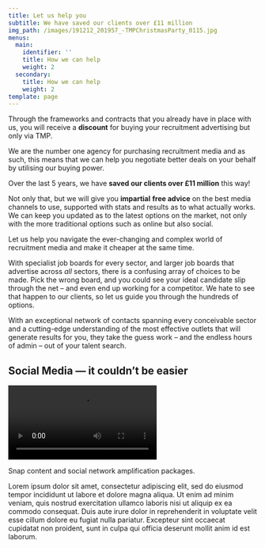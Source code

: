 ```yaml
---
title: Let us help you
subtitle: We have saved our clients over £11 million
img_path: /images/191212_201957_-TMPChristmasParty_0115.jpg
menus:
  main:
    identifier: ''
    title: How we can help
    weight: 2
  secondary:
    title: How we can help
    weight: 2
template: page
---
```

Through the frameworks and contracts that you already have in place with us, you will receive a **discount** for buying your recruitment advertising but only via TMP.

We are the number one agency for purchasing recruitment media and as such, this means that we can help you negotiate better deals on your behalf by utilising our buying power.

Over the last 5 years, we have **saved our clients over £11 million** this way!

Not only that, but we will give you **impartial** **free advice** on the best media channels to use, supported with stats and results as to what actually works. We can keep you updated as to the latest options on the market, not only with the more traditional options such as online but also social.

Let us help you navigate the ever-changing and complex world of recruitment media and make it cheaper at the same time.

With specialist job boards for every sector, and larger job boards that advertise across *all* sectors, there is a confusing array of choices to be made. Pick the wrong board, and you could see your ideal candidate slip through the net – and even end up working for a competitor. We hate to see that happen to our clients, so let us guide you through the hundreds of options.

With an exceptional network of contacts spanning every conceivable sector and a cutting-edge understanding of the most effective outlets that will generate results for you, they take the guess work – and the endless hours of admin – out of your talent search.

<span id="social"></span>
## Social Media — it couldn’t be easier

<div class="embed-container">
<video id="video" oncontextmenu="return false;" controls="" controlslist="nodownload">
                <source src="https://ak01-video-cdn.slidely.com/promoVideos/videos/5d/94/5d94b30e861eda05471e9adc/final.mp4?dv=8" type="video/mp4">
            </video>
</div>

Snap content and social network amplification packages. 

Lorem ipsum dolor sit amet, consectetur adipiscing elit, sed do eiusmod tempor incididunt ut labore et dolore magna aliqua. Ut enim ad minim veniam, quis nostrud exercitation ullamco laboris nisi ut aliquip ex ea commodo consequat. Duis aute irure dolor in reprehenderit in voluptate velit esse cillum dolore eu fugiat nulla pariatur. Excepteur sint occaecat cupidatat non proident, sunt in culpa qui officia deserunt mollit anim id est laborum.
